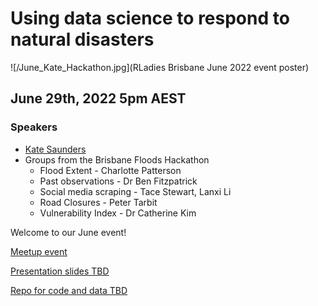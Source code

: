 # Using data science to respond to natural disasters

![/June_Kate_Hackathon.jpg](RLadies Brisbane June 2022 event poster)

## June 29th, 2022 5pm AEST

### Speakers

* [Kate Saunders](https://twitter.com/KateRobSau)
* Groups from the Brisbane Floods Hackathon
  * Flood Extent - Charlotte Patterson
  * Past observations - Dr Ben Fitzpatrick
  * Social media scraping - Tace Stewart, Lanxi Li
  * Road Closures - Peter Tarbit
  * Vulnerability Index - Dr Catherine Kim
  

Welcome to our June event!

[Meetup event](https://www.meetup.com/rladies-brisbane/events/286604612/)

[Presentation slides TBD](TBD)

[Repo for code and data TBD](TBD)



